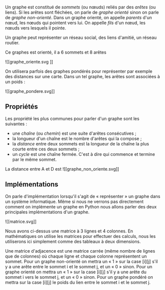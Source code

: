 Un graphe est constitué de _sommets_ (ou nœuds) reliés par des _arêtes_ (ou liens). Si les arêtes sont fléchées, on parle de _graphe orienté_ sinon on parle de _graphe non-orienté_. Dans un graphe orienté, on appelle _parents_ d'un nœud, les nœuds qui pointent vers lui. On appelle _fils_ d'un nœud, les nœuds vers lesquels il pointe.

Un graphe peut représenter un réseau social, des liens d'amitié, un réseau routier.

Ce graphes est orienté, il a 6 sommets et 8 arêtes

![[graphe_oriente.svg ]]



On utilisera parfois des graphes pondérés pour représenter par exemple des distances sur une carte. Dans un tel graphe, les arêtes sont associées à un poids :

![[graphe_pondere.svg]]
## Propriétés

Les propriété les plus communes pour parler d'un graphe sont les suivantes :

- une _chaîne_ (ou _chemin_) est une suite d'arêtes consécutives ;
- la longueur d'un chaîne est le nombre d'arêtes qui la compose ;
- la _distance_ entre deux sommets est la longueur de la chaîne la plus courte entre ces deux sommets ;
- un _cycle_ est une chaîne fermée. C'est à dire qui commence et termine par le même sommet.


La distance entre A et D est 
![[graphe_non_oriente.svg]]

## Implémentations

On parle d'implémentation lorsqu'il s'agit de « représenter » un graphe dans un système informatique. Même si nous ne verrons pas directement comment on implémente un graphe en Python nous allons parler des deux principales implémentations d'un graphe.

![[matrice.svg]]

Nous avons ci-dessus une matrice à 3 lignes et 4 colonnes. En mathématiques on utilise les matrices pour effectuer des calculs, nous les utiliserons ici simplement comme des tableaux à deux dimensions.

Une matrice d'adjacence est une matrice carrée (même nombre de lignes que de colonnes) où chaque ligne et chaque colonne représentent un sommet. Pour un graphe non-orienté on mettra un « 1 » sur la case [i][j] s'il y a une arête entre le sommet i et le sommet j, et un « 0 » sinon. Pour un graphe orienté on mettra un « 1 » sur la case [i][j] s'il y a une arête du sommet i vers le sommet j, et un « 0 » sinon. Pour un graphe pondéré on mettra sur la case [i][j] le poids du lien entre le sommet i et le sommet j.
